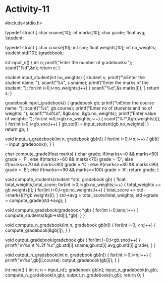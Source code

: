 # Activity-11
#include<stdio.h>

typedef struct
{
	char sname[10];
	int marks[10];
      	char grade;
      	float avg;
}student;

typedef struct
{
	 char course[10];
	 int sno;
     	 float weights[10];
     	 int no_weights;
      	 student std[10];
}gradebook;

int input_n()
{
    	int n;
	printf("Enter the number of gradebooks:");
	scanf("%d",&n);
	return n;
}

student input_student(int no_weights)
{
	student s;
	printf("\nEnter the student name: ");
	scanf("%s", s.sname);
	printf("Enter the marks of the student: ");
	for(int i=0;i<no_weights;i++)
	{
		scanf("%d",&s.marks[i]);
	}
	return s;
}

gradebook input_gradebook()
{
	gradebook gb;
	printf("\nEnter the course name: ");
	scanf("%s", gb.course);
	printf("Enter no of students and no of weights: ");
	scanf("%d%d", &gb.sno, &gb.no_weights);
	printf("Enter value of weights: ");
	for(int i=0;i<gb.no_weights;i++)
	{
		scanf("%f",&gb.weights[i]);
	}
	for(int i=0;i<gb.sno;i++)
	{
		gb.std[i] = input_student(gb.no_weights);
	}
	return gb;
}

void input_n_gradebook(int n, gradebook gb[n])
{
	for(int i=0;i<n;i++)
	{
		gb[i] = input_gradebook();
	}
}

char compute_grade(float marks)
{
	char grade;
	if(marks>=0 && marks<60)
		grade = 'F';
	else if(marks>=60 && marks<70)
		grade = 'D';
	else if(marks>=70 && marks<80)
		grade = 'C';
      	else if(marks>=80 && marks<90)
		grade = 'B';
      	else if(marks>=90 && marks<=100)
		grade = 'A';
	return grade;
}

void compute_students(student *std, gradebook gb)
{
	float total_weights,total_score;
	for(int i=0;i<gb.no_weights;i++)
	{
		total_weights += gb.weights[i];
	}
	for(int i=0;i<gb.no_weights;i++)
	{
		total_score += std->marks[i]*gb.weights[i];
	}
	std->avg = total_score/total_weights;
	std->grade = compute_grade(std->avg);
}

void compute_gradebook(gradebook *gb)
{
    for(int i=0;i<gb->sno;i++)
    {
        compute_students(&gb->std[i],*gb);
    }
}

void compute_n_gradebook(int n, gradebook gb[n])
{
	for(int i=0;i<n;i++)
	{
		compute_gradebook(&gb[i]);
	}
}

void output_gradebook(gradebook gb)
{
	for(int i=0;i<gb.sno;i++)
	{
		printf("\n%s \t %.2f %c",gb.std[i].sname,gb.std[i].avg,gb.std[i].grade);
	}
}

void output_n_gradebook(int n, gradebook gb[n])
{
	for(int i=0;i<n;i++)
	{
	   	 printf("\n%s",gb[i].course);
		 output_gradebook(gb[i]);
	}
}

int main()
{
	int n;
	n = input_n();
	gradebook gb[n];
	input_n_gradebook(n,gb);
	compute_n_gradebook(n,gb);
	output_n_gradebook(n,gb);
	return 0;
}
